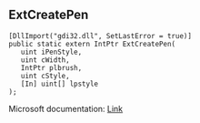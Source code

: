 ## ExtCreatePen

```
[DllImport("gdi32.dll", SetLastError = true)]
public static extern IntPtr ExtCreatePen(
   uint iPenStyle,
   uint cWidth,
   IntPtr plbrush,
   uint cStyle,
   [In] uint[] lpstyle
);
```

Microsoft documentation: [Link](https://docs.microsoft.com/en-us/windows/win32/api/wingdi/nf-wingdi-extcreatepen)
